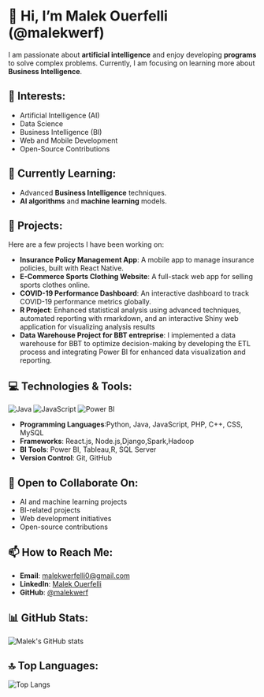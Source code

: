 # 👋 Hi, I’m Malek Ouerfelli (@malekwerf)

I am passionate about **artificial intelligence** and enjoy developing **programs** to solve complex problems. Currently, I am focusing on learning more about **Business Intelligence**.

## 👀 Interests:
- Artificial Intelligence (AI)
- Data Science
- Business Intelligence (BI)
- Web and Mobile Development
- Open-Source Contributions

## 🌱 Currently Learning:
- Advanced **Business Intelligence** techniques.
- **AI algorithms** and **machine learning** models.

## 💼 Projects:
Here are a few projects I have been working on:
- **Insurance Policy Management App**: A mobile app to manage insurance policies, built with React Native.
- **E-Commerce Sports Clothing Website**: A full-stack web app for selling sports clothes online.
- **COVID-19 Performance Dashboard**: An interactive dashboard to track COVID-19 performance metrics globally.
- **R Project**: Enhanced statistical analysis using advanced techniques, automated reporting with rmarkdown, and an interactive Shiny web application for visualizing analysis results
- **Data Warehouse Project for BBT entreprise**: I implemented a data warehouse for BBT to optimize decision-making by developing the ETL process and integrating Power BI for enhanced data visualization and reporting.
## 💻 Technologies & Tools:

![Java](https://img.shields.io/badge/Java-ED8B00?style=for-the-badge&logo=java&logoColor=white)
![JavaScript](https://img.shields.io/badge/JavaScript-F7DF1E?style=for-the-badge&logo=javascript&logoColor=black)
![Power BI](https://img.shields.io/badge/PowerBI-F2C811?style=for-the-badge&logo=powerbi&logoColor=black)

- **Programming Languages**:Python, Java, JavaScript, PHP, C++, CSS, MySQL
- **Frameworks**: React.js, Node.js,Django,Spark,Hadoop
- **BI Tools**: Power BI, Tableau,R, SQL Server
- **Version Control**: Git, GitHub

## 💞️ Open to Collaborate On:
- AI and machine learning projects
- BI-related projects
- Web development initiatives
- Open-source contributions

## 📫 How to Reach Me:
- **Email**: malekwerfelli0@gmail.com
- **LinkedIn**: [Malek Ouerfelli]([https://www.linkedin.com/in/malek-ouerfelli](https://www.linkedin.com/in/malek-werfelli-585a19221/))
- **GitHub**: [@malekwerf](https://github.com/malekwerf)

## 📊 GitHub Stats:
![Malek's GitHub stats](https://github-readme-stats.vercel.app/api?username=malekwerf&show_icons=true&theme=radical)

## 🔝 Top Languages:
![Top Langs](https://github-readme-stats.vercel.app/api/top-langs/?username=malekwerf&layout=compact&theme=radical)

